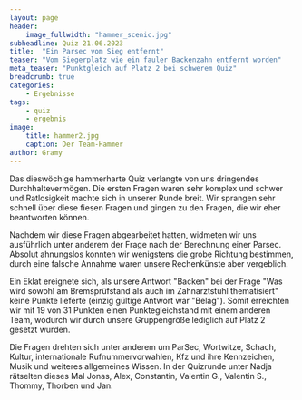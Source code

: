 ```yaml
---
layout: page
header:
    image_fullwidth: "hammer_scenic.jpg"
subheadline: Quiz 21.06.2023
title:  "Ein Parsec vom Sieg entfernt"
teaser: "Vom Siegerplatz wie ein fauler Backenzahn entfernt worden"
meta_teaser: "Punktgleich auf Platz 2 bei schwerem Quiz"
breadcrumb: true
categories:
    - Ergebnisse
tags:
    - quiz
    - ergebnis
image:
    title: hammer2.jpg
    caption: Der Team-Hammer
author: Gramy
---
```


Das dieswöchige hammerharte Quiz verlangte von uns dringendes Durchhaltevermögen. 
Die ersten Fragen waren sehr komplex und schwer und Ratlosigkeit machte sich in unserer Runde breit.
Wir sprangen sehr schnell über diese fiesen Fragen und gingen zu den Fragen, die wir eher beantworten können.

Nachdem wir diese Fragen abgearbeitet hatten, widmeten wir uns ausführlich unter anderem der Frage nach der Berechnung einer Parsec.
Absolut ahnungslos konnten wir wenigstens die grobe Richtung bestimmen, durch eine falsche Annahme waren unsere Rechenkünste aber vergeblich.

Ein Eklat ereignete sich, als unsere Antwort "Backen" bei der Frage "Was wird sowohl am Bremsprüfstand als auch im Zahnarztstuhl thematisiert" keine Punkte lieferte (einzig gültige Antwort war "Belag").
Somit erreichten wir mit 19 von 31 Punkten einen Punktegleichstand mit einem anderen Team, wodurch wir durch unsere Gruppengröße lediglich auf Platz 2 gesetzt wurden.

Die Fragen drehten sich unter anderem um ParSec, Wortwitze, Schach, Kultur, internationale Rufnummervorwahlen, Kfz und ihre Kennzeichen, Musik und weiteres allgemeines Wissen.
In der Quizrunde unter Nadja rätselten dieses Mal Jonas, Alex, Constantin, Valentin G., Valentin S., Thommy, Thorben und Jan.
